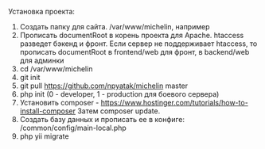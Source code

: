 Установка проекта:

1) Создать папку для сайта. /var/www/michelin, например
2) Прописать documentRoot в корень проекта для Apache. htaccess разведет бэкенд и фронт. 
Если сервер не поддерживает htaccess, то прописать documentRoot в frontend/web для фронт, в backend/web для админки
3) cd /var/www/michelin
4) git init
5) git pull https://github.com/npyatak/michelin master
6) php init (0 - developer, 1 - production для боевого сервера)
7) Установить composer - https://www.hostinger.com/tutorials/how-to-install-composer
Затем composer update. 
8) Создать базу данных и прописать ее в конфиге: /common/config/main-local.php
9) php yii migrate
